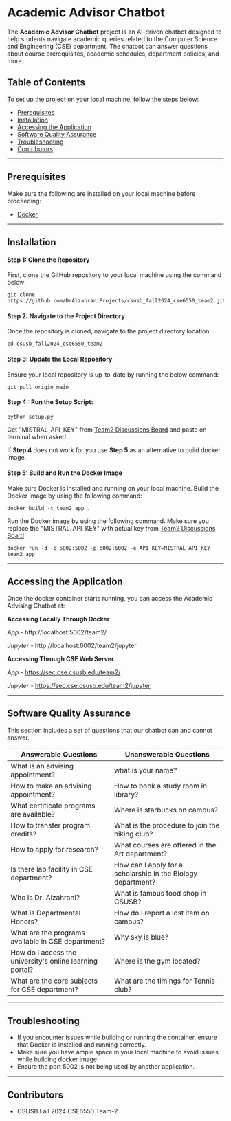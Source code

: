 # Academic Advisor Chatbot 

The **Academic Advisor Chatbot** project is an AI-driven chatbot designed to help students navigate academic queries related to the Computer Science and Engineering (CSE) department. The chatbot can answer questions about course prerequisites, academic schedules, department policies, and more.


## **Table of Contents**

To set up the project on your local machine, follow the steps below:

* [Prerequisites](#prerequisites)
* [Installation](#installation)
* [Accessing the Application](#accessing-the-application)
* [Software Quality Assurance](#software-quality-assurance)
* [Troubleshooting](#troubleshooting)
* [Contributors](#contributors)

---
## Prerequisites

Make sure the following are installed on your local machine before proceeding:

- [Docker](https://www.docker.com/products/docker-desktop/)

---
## Installation

#### Step 1: Clone the Repository

First, clone the GitHub repository to your local machine using the command below:

```
git clone https://github.com/DrAlzahraniProjects/csusb_fall2024_cse6550_team2.git
```


#### Step 2: Navigate to the Project Directory

Once the repository is cloned, navigate to the project directory location:

```
cd csusb_fall2024_cse6550_team2
```

#### Step 3: Update the Local Repository

Ensure your local repository is up-to-date by running the below command:

```
git pull origin main
```
#### Step 4 : Run the Setup Script:
```
python setup.py
```
Get "MISTRAL_API_KEY" from [Team2 Discussions Board](https://csusb.instructure.com/courses/43192/discussion_topics/419700) and paste on terminal when asked.


If **Step 4** does not work for you use **Step 5** as an alternative to build docker image.


#### Step 5: Build and Run the Docker Image

Make sure Docker is installed and running on your local machine. Build the Docker image by using the following command:

```
docker build -t team2_app .
```

Run the Docker image by using the following command. Make sure you replace the "MISTRAL_API_KEY" with actual key from [Team2 Discussions Board](https://csusb.instructure.com/courses/43192/discussion_topics/419700) 
```
docker run -d -p 5002:5002 -p 6002:6002 -e API_KEY=MISTRAL_API_KEY  team2_app
```
---
## Accessing the Application

Once the docker container starts running, you can access the Academic Advising Chatbot at:

**Accessing Locally Through Docker** 

*App* - http://localhost:5002/team2/

*Jupyter* -  http://localhost:6002/team2/jupyter

**Accessing Through CSE Web Server**

*App* - https://sec.cse.csusb.edu/team2/

*Jupyter* - https://sec.cse.csusb.edu/team2/jupyter

---

## Software Quality Assurance 

This section includes a set of questions that our chatbot can and cannot answer.

| **Answerable Questions**                                         | **Unanswerable Questions**                               |
|------------------------------------------------------------------|---------------------------------------------------------|
| What is an advising appointment?          | what is your name?             |
| How to make an advising appointment?                        | How to book a study room in library?                    |
| What certificate programs are available?       | Where is starbucks on campus?                          |
| How to transfer program credits?                          | What is the procedure to join the hiking club?                 |
| How to apply for research?                        | What courses are offered in the Art department? |
| Is there lab facility in CSE department?            | How can I apply for a scholarship in the Biology department?               |
| Who is Dr. Alzahrani?                   | What is famous food shop in CSUSB?                  |
| What is Departmental Honors?                                  | How do I report a lost item on campus?                                           |
| What are the programs available in CSE department?                                  | Why sky is blue?                     |
| How do I access the university's online learning portal?                       | Where is the gym located?                               |
| What are the core subjects for CSE department?                             | What are the timings for Tennis club?
---

## Troubleshooting
- If you encounter issues while building or running the container, ensure that Docker is installed and running correctly.
- Make sure you have ample space in your local machine to avoid issues while building docker image.
- Ensure the port 5002 is not being used by another application.

---

## Contributors
- CSUSB Fall 2024 CSE6550 Team-2

